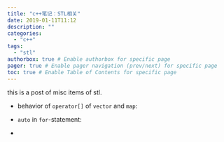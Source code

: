 ```yaml
---
title: "c++笔记：STL相关"
date: 2019-01-11T11:12
description: ""
categories:
  - "c++"
tags:
  - "stl"
authorbox: true # Enable authorbox for specific page
pager: true # Enable pager navigation (prev/next) for specific page
toc: true # Enable Table of Contents for specific page
---
```


this is a post of misc items of stl.

- behavior of `operator[]` of `vector` and `map`:

- `auto` in `for`-statement:

- 